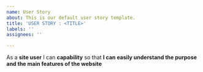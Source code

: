```yaml
---
name: User Story
about: This is our default user story template.
title: 'USER STORY : <TITLE>'
labels: ''
assignees: ''

---
```


As a **site user** I can **capability** so that **I can easily understand the purpose and the main features of the website**

